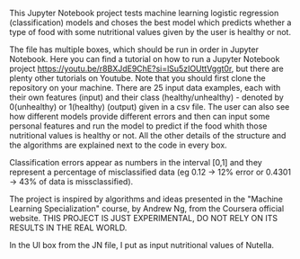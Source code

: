 This Jupyter Notebook project tests machine learning logistic regression (classification) models and choses the best model which predicts whether a type of food with some nutritional values given by the user is healthy or not.

The file has multiple boxes, which should be run in order in Jupyter Notebook. Here you can find a tutorial on how to run a Jupyter Notebook project https://youtu.be/r8BXJdE9ChE?si=lSu5zIOUttVggt0r, but there are plenty other tutorials on Youtube. Note that you should first clone the repository on your machine.
There are 25 input data examples, each with their own features (input) and their class (healthy/unhealthy) - denoted by 0(unhealthy) or 1(healthy) (output) given in a csv file. The user can also see how different models provide different errors and then can input some personal features and run the model to predict if the food whith those nutritional values is healthy or not.
All the other details of the structure and the algorithms are explained next to the code in every box.

Classification errors appear as numbers in the interval [0,1] and they represent a percentage of misclassified data (eg 0.12 -> 12% error or 0.4301 -> 43% of data is missclassified).

The project is inspired by algorithms and ideas presented in the "Machine Learning Specialization" course, by Andrew Ng, from the Coursera official website.
THIS PROJECT IS JUST EXPERIMENTAL, DO NOT RELY ON ITS RESULTS IN THE REAL WORLD.

In the UI box from the JN file, I put as input nutritional values of Nutella.

